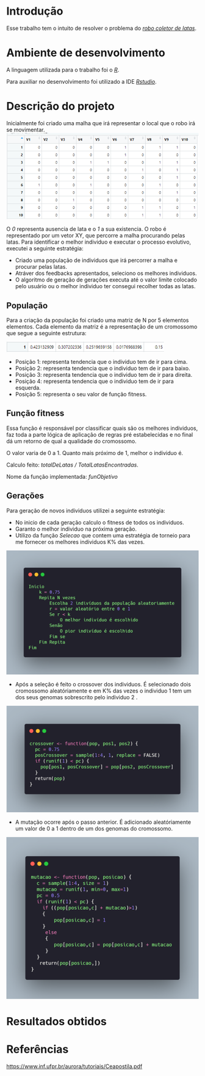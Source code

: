 # Introdução

Esse trabalho tem o intuito de resolver o problema do [*robo coletor de latas*](https://github.com/guisoares1/AlgoritmoGenetico/blob/main/CE%20-%20Pr%C3%A1tica%2003.pdf).

# Ambiente de desenvolvimento

A linguagem utilizada para o trabalho foi o [*R*](https://pt.wikipedia.org/wiki/R_(linguagem_de_programa%C3%A7%C3%A3o)).

Para auxiliar no desenvolvimento foi utilizado a IDE [*Rstudio*](https://www.rstudio.com/).

# Descrição do projeto

Inicialmente foi criado uma malha que irá representar o local que o robo irá se movimentar.
![alt text](https://github.com/guisoares1/Imagens/blob/main/Algoritmogenetico1.png)

O *0* representa ausencia de lata e o *1* a sua existencia. 
O robo é representado por um vetor XY, que percorre a malha procurando pelas latas.
Para identificar o melhor individuo e executar o processo evolutivo, executei a seguinte estratégia:
- Criado uma população de individuos que irá percorrer a malha e procurar pelas latas.
- Atráver dos feedbacks apresentados, seleciono os melhores individuos.
- O algoritmo de geração de gerações executa até o valor limite colocado pelo usuário ou o melhor individuo ter consegui recolher todas as latas.

## População
Para a criação da população foi criado uma matriz de N por 5 elementos elementos.
Cada elemento da matriz é a representação de um cromossomo que segue a seguinte estrutura:

![alt text](https://github.com/guisoares1/Imagens/blob/main/Algoritmogenetico2.png)
- Posição 1: representa tendencia que o individuo tem de ir para cima.
- Posição 2: representa tendencia que o individuo tem de ir para baixo.
- Posição 3: representa tendencia que o individuo tem de ir para direita.
- Posição 4: representa tendencia que o individuo tem de ir para esquerda.
- Posição 5: representa o seu valor de função fitness.

## Função fitness
Essa função é responsável por classificar quais são os melhores individuos, faz toda a parte lógica de aplicação de regras pré estabelecidas e no final dá um retorno de qual a qualidade do cromossomo.

O valor varia de 0 a 1. Quanto mais próximo de 1, melhor o individuo é. 

Calculo feito: *totalDeLatas / TotalLatasEncontradas*.

Nome da função implementada: *funObjetivo*

## Gerações
Para geração de novos individuos utilizei a seguinte estratégia:

- No inicio de cada geração calculo o fitness de todos os individuos.
- Garanto o melhor individuo na próxima geração.
- Utilizo da função *Selecao* que contem uma estratégia de torneio para me fornecer os melhores individuos K% das vezes. 

![alt text](https://github.com/guisoares1/Imagens/blob/main/AlgoritmoGenetico3.png)

- Após a seleção é feito o crossover dos individuos. É selecionado dois cromossomo aleatóriamente e em K% das vezes o individuo 1 tem um dos seus genomas sobrescrito pelo individuo 2 .

![alt text](https://github.com/guisoares1/Imagens/blob/main/algoritmoGenetico4.png)

- A mutação ocorre após o passo anterior. É adicionado aleatóriamente um valor de 0 a 1 dentro de um dos genomas do cromossomo.

![alt text](https://github.com/guisoares1/Imagens/blob/main/algoritmoGenetico5.png)

# Resultados obtidos

# Referências
https://www.inf.ufpr.br/aurora/tutoriais/Ceapostila.pdf
